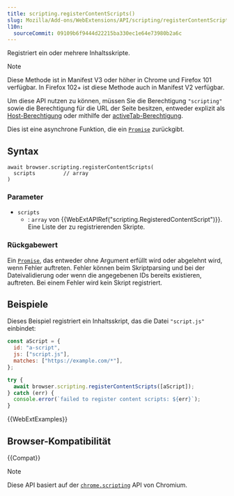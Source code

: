 ```yaml
---
title: scripting.registerContentScripts()
slug: Mozilla/Add-ons/WebExtensions/API/scripting/registerContentScripts
l10n:
  sourceCommit: 09109b6f9444d22215ba330ec1e64e73980b2a6c
---
```


Registriert ein oder mehrere Inhaltsskripte.

> [!NOTE]
> Diese Methode ist in Manifest V3 oder höher in Chrome und Firefox 101 verfügbar. In Firefox 102+ ist diese Methode auch in Manifest V2 verfügbar.

Um diese API nutzen zu können, müssen Sie die Berechtigung `"scripting"` sowie die Berechtigung für die URL der Seite besitzen, entweder explizit als [Host-Berechtigung](/de/docs/Mozilla/Add-ons/WebExtensions/manifest.json/permissions#host_permissions) oder mithilfe der [activeTab-Berechtigung](/de/docs/Mozilla/Add-ons/WebExtensions/manifest.json/permissions#activetab_permission).

Dies ist eine asynchrone Funktion, die ein [`Promise`](/de/docs/Web/JavaScript/Reference/Global_Objects/Promise) zurückgibt.

## Syntax

```js-nolint
await browser.scripting.registerContentScripts(
  scripts         // array
)
```

### Parameter

- `scripts`
  - : `array` von {{WebExtAPIRef("scripting.RegisteredContentScript")}}. Eine Liste der zu registrierenden Skripte.

### Rückgabewert

Ein [`Promise`](/de/docs/Web/JavaScript/Reference/Global_Objects/Promise), das entweder ohne Argument erfüllt wird oder abgelehnt wird, wenn Fehler auftreten. Fehler können beim Skriptparsing und bei der Dateivalidierung oder wenn die angegebenen IDs bereits existieren, auftreten. Bei einem Fehler wird kein Skript registriert.

## Beispiele

Dieses Beispiel registriert ein Inhaltsskript, das die Datei `"script.js"` einbindet:

```js
const aScript = {
  id: "a-script",
  js: ["script.js"],
  matches: ["https://example.com/*"],
};

try {
  await browser.scripting.registerContentScripts([aScript]);
} catch (err) {
  console.error(`failed to register content scripts: ${err}`);
}
```

{{WebExtExamples}}

## Browser-Kompatibilität

{{Compat}}

> [!NOTE]
> Diese API basiert auf der [`chrome.scripting`](https://developer.chrome.com/docs/extensions/reference/api/scripting#method-registerContentScripts) API von Chromium.
